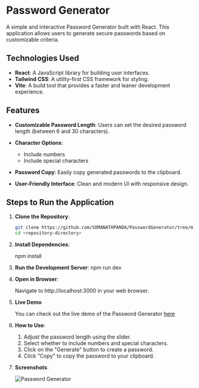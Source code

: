 # Password Generator

A simple and interactive Password Generator built with React. This application allows users to generate secure passwords based on customizable criteria.

## Technologies Used

- **React**: A JavaScript library for building user interfaces.
- **Tailwind CSS**: A utility-first CSS framework for styling.
- **Vite**: A build tool that provides a faster and leaner development experience.

## Features

- **Customizable Password Length**: Users can set the desired password length (between 6 and 30 characters).

- **Character Options**: 
  - Include numbers
  - Include special characters

- **Password Copy**: Easily copy generated passwords to the clipboard.

- **User-Friendly Interface**: Clean and modern UI with responsive design.

## Steps to Run the Application

1. **Clone the Repository**:
   ```bash
   git clone https://github.com/SOMANATHPANDA/PasswordGenerator/tree/main
   cd <repository-directory>

2. **Install Dependencies**:

    npm install

3. **Run the Development Server**:
    npm run dev

4. **Open in Browser**:

    Navigate to http://localhost:3000 in your web browser.

6. **Live Demo** 

    You can check out the live demo of the Password Generator <a href="https://somanathpanda.github.io/PasswordGenerator/"> here </a>

5. **How to Use**:

    1. Adjust the password length using the slider.
    2. Select whether to include numbers and special characters.
    3. Click on the "Generate" button to create a password.
    4. Click "Copy" to copy the password to your clipboard.

5. **Screenshots**:

    ![Password Generator](./Screenshot.png)
